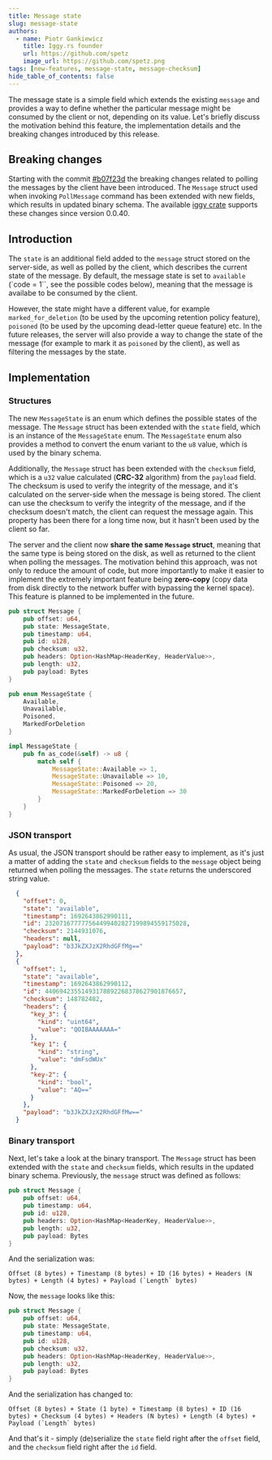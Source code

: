 ```yaml
---
title: Message state
slug: message-state
authors:
  - name: Piotr Gankiewicz
    title: Iggy.rs founder
    url: https://github.com/spetz
    image_url: https://github.com/spetz.png
tags: [new-features, message-state, message-checksum]
hide_table_of_contents: false
---
```


The message state is a simple field which extends the existing `message` and provides a way to define whether the particular message might be consumed by the client or not, depending on its value. Let's briefly discuss the motivation behind this feature, the implementation details and the breaking changes introduced by this release.

<!--truncate-->

## Breaking changes

Starting with the commit [#b07f23d](https://github.com/iggy-rs/iggy/commit/b07f23db798ffcda7c39650f34547f20137ff725) the breaking changes related to polling the messages by the client have been introduced. The `Message` struct used when invoking `PollMessage` command has been extended with new fields, which results in updated binary schema. The available [iggy crate](https://crates.io/crates/iggy) supports these changes since version 0.0.40.

## Introduction

The `state` is an additional field added to the `message` struct stored on the server-side, as well as polled by the client, which describes the current state of the message. By default, the message state is set to `available` (`code = 1``, see the possible codes below), meaning that the message is availabe to be consumed by the client.

However, the state might have a different value, for example `marked_for_deletion` (to be used by the upcoming retention policy feature), `poisoned` (to be used by the upcoming dead-letter queue feature) etc. In the future releases, the server will also provide a way to change the state of the message (for example to mark it as `poisoned` by the client), as well as filtering the messages by the state.

## Implementation

### Structures

The new `MessageState` is an enum which defines the possible states of the message. The `Message` struct has been extended with the `state` field, which is an instance of the `MessageState` enum. The `MessageState` enum also provides a method to convert the enum variant to the `u8` value, which is used by the binary schema.

Additionally, the `Message` struct has been extended with the `checksum` field, which is a `u32` value calculated (**CRC-32** algorithm) from the `payload` field. The checksum is used to verify the integrity of the message, and it's calculated on the server-side when the message is being stored. The client can use the checksum to verify the integrity of the message, and if the checksum doesn't match, the client can request the message again. This property has been there for a long time now, but it hasn't been used by the client so far.

The server and the client now **share the same `Message` struct**, meaning that the same type is being stored on the disk, as well as returned to the client when polling the messages. The motivation behind this approach, was not only to reduce the amount of code, but more importantly to make it easier to implement the extremely important feature being **zero-copy** (copy data from disk directly to the network buffer with bypassing the kernel space). This feature is planned to be implemented in the future.

```rust
pub struct Message {
    pub offset: u64,
    pub state: MessageState,
    pub timestamp: u64,
    pub id: u128,
    pub checksum: u32,
    pub headers: Option<HashMap<HeaderKey, HeaderValue>>,
    pub length: u32,
    pub payload: Bytes
}

pub enum MessageState {
    Available,
    Unavailable,
    Poisoned,
    MarkedForDeletion
}

impl MessageState {
    pub fn as_code(&self) -> u8 {
        match self {
            MessageState::Available => 1,
            MessageState::Unavailable => 10,
            MessageState::Poisoned => 20,
            MessageState::MarkedForDeletion => 30
        }
    }
}
```

### JSON transport

As usual, the JSON transport should be rather easy to implement, as it's just a matter of adding the `state` and `checksum` fields to the `message` object being returned when polling the messages. The `state` returns the underscored string value.

```json
  {
    "offset": 0,
    "state": "available",
    "timestamp": 1692643862990111,
    "id": 232071677777564499402827199894559175028,
    "checksum": 2144931076,
    "headers": null,
    "payload": "b3JkZXJzX2RhdGFfMg=="
  },
  {
    "offset": 1,
    "state": "available",
    "timestamp": 1692643862990112,
    "id": 44069423551493178892268378627901876657,
    "checksum": 148782482,
    "headers": {
      "key_3": {
        "kind": "uint64",
        "value": "QOIBAAAAAAA="
      },
      "key 1": {
        "kind": "string",
        "value": "dmFsdWUx"
      },
      "key-2": {
        "kind": "bool",
        "value": "AQ=="
      }
    },
    "payload": "b3JkZXJzX2RhdGFfMw=="
  }
```

### Binary transport

Next, let's take a look at the binary transport. The `Message` struct has been extended with the `state` and `checksum` fields, which results in the updated binary schema. Previously, the `message` struct was defined as follows:

```rust
pub struct Message {
    pub offset: u64,
    pub timestamp: u64,
    pub id: u128,
    pub headers: Option<HashMap<HeaderKey, HeaderValue>>,
    pub length: u32,
    pub payload: Bytes
}
```

And the serialization was:

```
Offset (8 bytes) + Timestamp (8 bytes) + ID (16 bytes) + Headers (N bytes) + Length (4 bytes) + Payload (`Length` bytes)
```

Now, the `message` looks like this:

```rust
pub struct Message {
    pub offset: u64,
    pub state: MessageState,
    pub timestamp: u64,
    pub id: u128,
    pub checksum: u32,
    pub headers: Option<HashMap<HeaderKey, HeaderValue>>,
    pub length: u32,
    pub payload: Bytes
}
```

And the serialization has changed to:

```
Offset (8 bytes) + State (1 byte) + Timestamp (8 bytes) + ID (16 bytes) + Checksum (4 bytes) + Headers (N bytes) + Length (4 bytes) + Payload (`Length` bytes)
```

And that's it - simply (de)serialize the `state` field right after the `offset` field, and the `checksum` field right after the `id` field.
